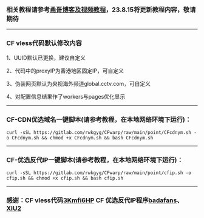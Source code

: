 
### 相关教程请参考[甬哥博客及视频教程](https://ygkkk.blogspot.com/2023/07/cfworkers-vless.html)，23.8.15将更新教程内容，敬请期待
--------------------------------
### CF vless代码默认修改内容

1、UUID默认已更换，建议自定义

2、代码中的proxyIP为香港地区固定IP，可自定义

3、伪装网页默认为央视海外频道global.cctv.com，可自定义

4、对配置信息结果作了workers与pages优化显示

---------------------------------
### CF-CDN优选域名一键脚本(请参考教程，在本地网络环境下运行)：
```
curl -sSL https://gitlab.com/rwkgyg/CFwarp/raw/main/point/CFcdnym.sh -o CFcdnym.sh && chmod +x CFcdnym.sh && bash CFcdnym.sh
```
------------------------------------------------------------------------
### CF-优选反代IP一键脚本(请参考教程，在本地网络环境下运行)：
```
curl -sSL https://gitlab.com/rwkgyg/CFwarp/raw/main/point/cfip.sh -o cfip.sh && chmod +x cfip.sh && bash cfip.sh
```

------------------------------------------------------------------------
### 感谢：CF vless代码[3Kmfi6HP](https://github.com/3Kmfi6HP/EDtunnel) CF 优选反代IP程序[badafans](https://github.com/badafans/Cloudflare-IP-SpeedTest)、[XIU2](https://github.com/XIU2/CloudflareSpeedTest)


